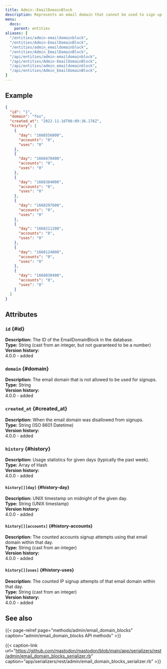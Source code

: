```yaml
---
title: Admin::EmailDomainBlock
description: Represents an email domain that cannot be used to sign up.
menu:
  docs:
    parent: entities
aliases: [
  "/entities/admin-emaildomainblock",
  "/entities/Admin-EmailDomainBlock",
  "/entities/admin_emaildomainblock",
  "/entities/Admin_EmailDomainBlock",
  "/api/entities/admin-emaildomainblock",
  "/api/entities/Admin-EmailDomainBlock",
  "/api/entities/admin_emaildomainblock",
  "/api/entities/Admin_EmailDomainBlock",
]
---
```


## Example

```json
{
  "id": "1",
  "domain": "foo",
  "created_at": "2022-11-16T06:09:36.176Z",
  "history": [
    {
      "day": "1668556800",
      "accounts": "0",
      "uses": "0"
    },
    {
      "day": "1668470400",
      "accounts": "0",
      "uses": "0"
    },
    {
      "day": "1668384000",
      "accounts": "0",
      "uses": "0"
    },
    {
      "day": "1668297600",
      "accounts": "0",
      "uses": "0"
    },
    {
      "day": "1668211200",
      "accounts": "0",
      "uses": "0"
    },
    {
      "day": "1668124800",
      "accounts": "0",
      "uses": "0"
    },
    {
      "day": "1668038400",
      "accounts": "0",
      "uses": "0"
    }
  ]
}
```

## Attributes

### `id` {#id}

**Description:** The ID of the EmailDomainBlock in the database.\
**Type:** String (cast from an integer, but not guaranteed to be a number)\
**Version history:**\
4.0.0 - added

### `domain` {#domain}

**Description:** The email domain that is not allowed to be used for signups.\
**Type:** String\
**Version history:**\
4.0.0 - added

### `created_at` {#created_at}

**Description:** When the email domain was disallowed from signups.\
**Type:** String (ISO 8601 Datetime)\
**Version history:**\
4.0.0 - added

### `history` {#history}

**Description:** Usage statistics for given days (typically the past week).\
**Type:** Array of Hash\
**Version history:**\
4.0.0 - added

#### `history[][day]` {#history-day}

**Description:** UNIX timestamp on midnight of the given day.\
**Type:** String (UNIX timestamp)\
**Version history:**\
4.0.0 - added

#### `history[][accounts]` {#history-accounts}
<!-- TODO: verify -->
**Description:** The counted accounts signup attempts using that email domain within that day.\
**Type:** String (cast from an integer)\
**Version history:**\
4.0.0 - added

#### `history[][uses]` {#history-uses}
<!-- TODO: verify -->
**Description:** The counted IP signup attempts of that email domain within that day.\
**Type:** String (cast from an integer)\
**Version history:**\
4.0.0 - added

## See also

{{< page-relref page="methods/admin/email_domain_blocks" caption="admin/email_domain_blocks API methods" >}}

{{< caption-link url="https://github.com/mastodon/mastodon/blob/main/app/serializers/rest/admin/email_domain_blocks_serializer.rb" caption="app/serializers/rest/admin/email_domain_blocks_serializer.rb" >}}